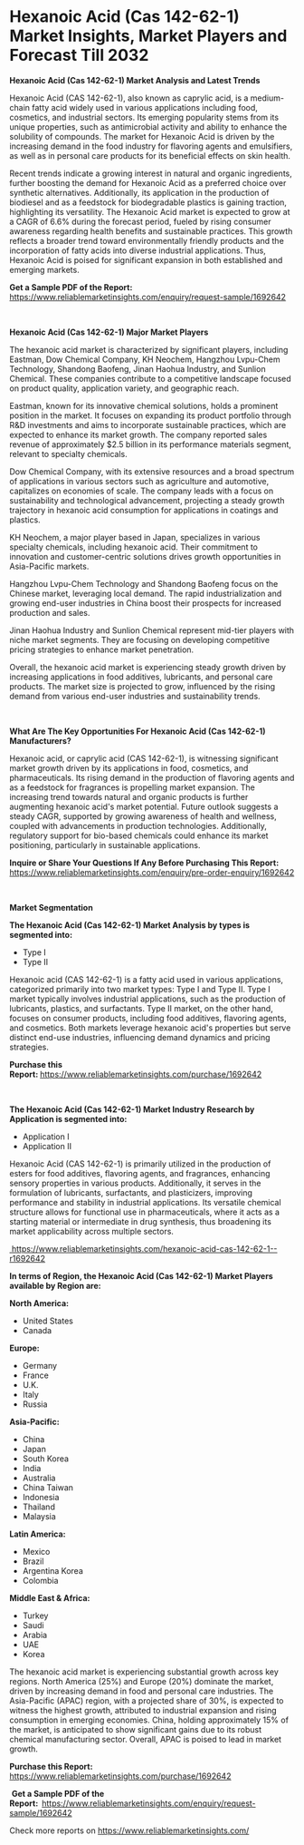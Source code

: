 <p><h1>Hexanoic Acid (Cas 142-62-1) Market Insights, Market Players and Forecast Till 2032</h1></p><p><strong>Hexanoic Acid (Cas 142-62-1) Market Analysis and Latest Trends</strong></p>
<p><p>Hexanoic Acid (CAS 142-62-1), also known as caprylic acid, is a medium-chain fatty acid widely used in various applications including food, cosmetics, and industrial sectors. Its emerging popularity stems from its unique properties, such as antimicrobial activity and ability to enhance the solubility of compounds. The market for Hexanoic Acid is driven by the increasing demand in the food industry for flavoring agents and emulsifiers, as well as in personal care products for its beneficial effects on skin health.</p><p>Recent trends indicate a growing interest in natural and organic ingredients, further boosting the demand for Hexanoic Acid as a preferred choice over synthetic alternatives. Additionally, its application in the production of biodiesel and as a feedstock for biodegradable plastics is gaining traction, highlighting its versatility. The Hexanoic Acid market is expected to grow at a CAGR of 6.6% during the forecast period, fueled by rising consumer awareness regarding health benefits and sustainable practices. This growth reflects a broader trend toward environmentally friendly products and the incorporation of fatty acids into diverse industrial applications. Thus, Hexanoic Acid is poised for significant expansion in both established and emerging markets.</p></p>
<p><strong>Get a Sample PDF of the Report:&nbsp;</strong> <a href="https://www.reliablemarketinsights.com/enquiry/request-sample/1692642?utm_campaign=3293&utm_medium=2&utm_source=Github&utm_content=ia&utm_term=27032025&utm_id=hexanoic-acid-cas-142-62-1">https://www.reliablemarketinsights.com/enquiry/request-sample/1692642</a></p>
<p>&nbsp;</p>
<p><strong>Hexanoic Acid (Cas 142-62-1) Major Market Players</strong></p>
<p><p>The hexanoic acid market is characterized by significant players, including Eastman, Dow Chemical Company, KH Neochem, Hangzhou Lvpu-Chem Technology, Shandong Baofeng, Jinan Haohua Industry, and Sunlion Chemical. These companies contribute to a competitive landscape focused on product quality, application variety, and geographic reach.</p><p>Eastman, known for its innovative chemical solutions, holds a prominent position in the market. It focuses on expanding its product portfolio through R&D investments and aims to incorporate sustainable practices, which are expected to enhance its market growth. The company reported sales revenue of approximately $2.5 billion in its performance materials segment, relevant to specialty chemicals.</p><p>Dow Chemical Company, with its extensive resources and a broad spectrum of applications in various sectors such as agriculture and automotive, capitalizes on economies of scale. The company leads with a focus on sustainability and technological advancement, projecting a steady growth trajectory in hexanoic acid consumption for applications in coatings and plastics.</p><p>KH Neochem, a major player based in Japan, specializes in various specialty chemicals, including hexanoic acid. Their commitment to innovation and customer-centric solutions drives growth opportunities in Asia-Pacific markets.</p><p>Hangzhou Lvpu-Chem Technology and Shandong Baofeng focus on the Chinese market, leveraging local demand. The rapid industrialization and growing end-user industries in China boost their prospects for increased production and sales.</p><p>Jinan Haohua Industry and Sunlion Chemical represent mid-tier players with niche market segments. They are focusing on developing competitive pricing strategies to enhance market penetration.</p><p>Overall, the hexanoic acid market is experiencing steady growth driven by increasing applications in food additives, lubricants, and personal care products. The market size is projected to grow, influenced by the rising demand from various end-user industries and sustainability trends.</p></p>
<p>&nbsp;</p>
<p><strong>What Are The Key Opportunities For Hexanoic Acid (Cas 142-62-1) Manufacturers?</strong></p>
<p><p>Hexanoic acid, or caprylic acid (CAS 142-62-1), is witnessing significant market growth driven by its applications in food, cosmetics, and pharmaceuticals. Its rising demand in the production of flavoring agents and as a feedstock for fragrances is propelling market expansion. The increasing trend towards natural and organic products is further augmenting hexanoic acid's market potential. Future outlook suggests a steady CAGR, supported by growing awareness of health and wellness, coupled with advancements in production technologies. Additionally, regulatory support for bio-based chemicals could enhance its market positioning, particularly in sustainable applications.</p></p>
<p><strong>Inquire or Share Your Questions If Any Before Purchasing This Report:</strong> <a href="https://www.reliablemarketinsights.com/enquiry/pre-order-enquiry/1692642?utm_campaign=3293&utm_medium=2&utm_source=Github&utm_content=ia&utm_term=27032025&utm_id=hexanoic-acid-cas-142-62-1">https://www.reliablemarketinsights.com/enquiry/pre-order-enquiry/1692642</a></p>
<p>&nbsp;</p>
<p><strong>Market Segmentation</strong></p>
<p><strong>The Hexanoic Acid (Cas 142-62-1) Market Analysis by types is segmented into:</strong></p>
<p><ul><li>Type I</li><li>Type II</li></ul></p>
<p><p>Hexanoic acid (CAS 142-62-1) is a fatty acid used in various applications, categorized primarily into two market types: Type I and Type II. Type I market typically involves industrial applications, such as the production of lubricants, plastics, and surfactants. Type II market, on the other hand, focuses on consumer products, including food additives, flavoring agents, and cosmetics. Both markets leverage hexanoic acid's properties but serve distinct end-use industries, influencing demand dynamics and pricing strategies.</p></p>
<p><strong>Purchase this Report:&nbsp;</strong><a href="https://www.reliablemarketinsights.com/purchase/1692642?utm_campaign=3293&utm_medium=2&utm_source=Github&utm_content=ia&utm_term=27032025&utm_id=hexanoic-acid-cas-142-62-1">https://www.reliablemarketinsights.com/purchase/1692642</a></p>
<p>&nbsp;</p>
<p><strong>The Hexanoic Acid (Cas 142-62-1) Market Industry Research by Application is segmented into:</strong></p>
<p><ul><li>Application I</li><li>Application II</li></ul></p>
<p><p>Hexanoic Acid (CAS 142-62-1) is primarily utilized in the production of esters for food additives, flavoring agents, and fragrances, enhancing sensory properties in various products. Additionally, it serves in the formulation of lubricants, surfactants, and plasticizers, improving performance and stability in industrial applications. Its versatile chemical structure allows for functional use in pharmaceuticals, where it acts as a starting material or intermediate in drug synthesis, thus broadening its market applicability across multiple sectors.</p></p>
<p><a href="https://www.reliablemarketinsights.com/hexanoic-acid-cas-142-62-1--r1692642?utm_campaign=3293&utm_medium=2&utm_source=Github&utm_content=ia&utm_term=27032025&utm_id=hexanoic-acid-cas-142-62-1">&nbsp;https://www.reliablemarketinsights.com/hexanoic-acid-cas-142-62-1--r1692642</a></p>
<p><strong>In terms of Region, the Hexanoic Acid (Cas 142-62-1) Market Players available by Region are:</strong></p>
<p>
    <p> <strong> North America: </strong>
        <ul>
            <li>United States</li>
            <li>Canada</li>
        </ul>
        </p> 
    <p> <strong> Europe: </strong>
        <ul>
            <li>Germany</li>
            <li>France</li>
            <li>U.K.</li>
            <li>Italy</li>
            <li>Russia</li>
        </ul>
        </p> 
    <p> <strong> Asia-Pacific: </strong>
        <ul>
            <li>China</li>
            <li>Japan</li>
            <li>South Korea</li>
            <li>India</li>
            <li>Australia</li>
            <li>China Taiwan</li>
            <li>Indonesia</li>
            <li>Thailand</li>
            <li>Malaysia</li>
        </ul>
        </p> 
    <p> <strong> Latin America: </strong>
        <ul>
            <li>Mexico</li>
            <li>Brazil</li>
            <li>Argentina Korea</li>
            <li>Colombia</li>
        </ul>
        </p> 
    <p> <strong> Middle East & Africa: </strong>
        <ul>
            <li>Turkey</li>
            <li>Saudi</li>
            <li>Arabia</li>
            <li>UAE</li>
            <li>Korea</li>
        </ul>
    </p>
    </p>
<p><p>The hexanoic acid market is experiencing substantial growth across key regions. North America (25%) and Europe (20%) dominate the market, driven by increasing demand in food and personal care industries. The Asia-Pacific (APAC) region, with a projected share of 30%, is expected to witness the highest growth, attributed to industrial expansion and rising consumption in emerging economies. China, holding approximately 15% of the market, is anticipated to show significant gains due to its robust chemical manufacturing sector. Overall, APAC is poised to lead in market growth.</p></p>
<p><strong>Purchase this Report: </strong><a href="https://www.reliablemarketinsights.com/purchase/1692642?utm_campaign=3293&utm_medium=2&utm_source=Github&utm_content=ia&utm_term=27032025&utm_id=hexanoic-acid-cas-142-62-1">https://www.reliablemarketinsights.com/purchase/1692642</a></p>
<p>&nbsp;<strong>Get a Sample PDF of the Report:&nbsp;&nbsp;</strong><a href="https://www.reliablemarketinsights.com/enquiry/request-sample/1692642?utm_campaign=3293&utm_medium=2&utm_source=Github&utm_content=ia&utm_term=27032025&utm_id=hexanoic-acid-cas-142-62-1">https://www.reliablemarketinsights.com/enquiry/request-sample/1692642</a></p>
<p><strong></strong></p>
<p>Check more reports on <a href="https://www.reliablemarketinsights.com/?utm_campaign=3293&utm_medium=2&utm_source=Github&utm_content=ia&utm_term=27032025&utm_id=hexanoic-acid-cas-142-62-1">https://www.reliablemarketinsights.com/</a></p>